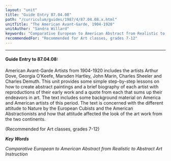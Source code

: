 ```yaml
---
layout: "unit"
title: "Guide Entry 87.04.08"
path: "/curriculum/guides/1987/4/87.04.08.x.html"
unitTitle: "The American Avant-Garde, 1904-1920"
unitAuthor: "Sandra Willard"
keywords: "Comparative European to American Abstract from Realistic to Abstract Art Instruction"
recommendedFor: "Recommended for Art classes, grades 7-12"
---
```

<body>
<hr/>
<h4>
Guide Entry to 87.04.08:
</h4>
American Avant-Garde Artists from 1904-1920 includes the artists Arthur Dove, Georgia O’Keefe, Marsden Hartley, John Marin, Charles Sheeler and Charles Demuth. This unit provides some simple step-by-step lessons on how to create abstract paintings and a brief biography of each artist with reproductions of their early work and a quote from each that sums up their endeavors in art. The text includes some background material on America and American artists of this period. The text is concerned with the different attitude to Nature by the European Cubists and the American Abstractionists and how that attitude affected the look of the art work from the two continents.
<p>
(Recommended for Art classes, grades 7-12)
</p>
<p>
<b>
<i>
Key Words
</i>
</b>
<br/>
</p>
<p>
<i>
Comparative European to American Abstract from Realistic to Abstract Art Instruction
</i>
</p>
</body>